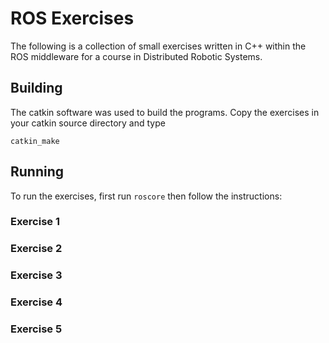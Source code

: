 # ROS Exercises
The following is a collection of small exercises written in C++ within the ROS middleware for a course in Distributed Robotic Systems.

## Building
The catkin software was used to build the programs. Copy the exercises in your catkin source directory and type
```
catkin_make 
```
## Running
To run the exercises, first run ```roscore``` then follow the instructions:

### Exercise 1
### Exercise 2
### Exercise 3
### Exercise 4
### Exercise 5
